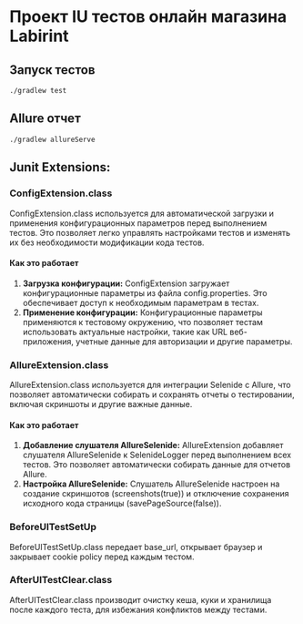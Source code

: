 # Проект IU тестов онлайн магазина Labirint

## Запуск тестов

```
./gradlew test 
```


## Allure отчет

```
./gradlew allureServe 
```

## Junit Extensions:
### ConfigExtension.class
ConfigExtension.class используется для автоматической загрузки и применения конфигурационных параметров перед выполнением тестов. 
Это позволяет легко управлять настройками тестов и изменять их без необходимости модификации кода тестов.
#### Как это работает
1. **Загрузка конфигурации:** ConfigExtension загружает конфигурационные параметры из файла config.properties.
Это обеспечивает доступ к необходимым параметрам в тестах.
2. **Применение конфигурации:** Конфигурационные параметры применяются к тестовому окружению, что позволяет тестам использовать актуальные настройки, 
такие как URL веб-приложения, учетные данные для авторизации и другие параметры.
### AllureExtension.class
AllureExtension.class используется для интеграции Selenide с Allure, что позволяет автоматически собирать и сохранять отчеты о тестировании,
включая скриншоты и другие важные данные.
#### Как это работает
1. **Добавление слушателя AllureSelenide:** AllureExtension добавляет слушателя AllureSelenide к SelenideLogger перед выполнением всех тестов.
Это позволяет автоматически собирать данные для отчетов Allure.
2. **Настройка AllureSelenide:** Слушатель AllureSelenide настроен на создание скриншотов (screenshots(true))
и отключение сохранения исходного кода страницы (savePageSource(false)).
### BeforeUITestSetUp
BeforeUITestSetUp.class передает base_url, открывает браузер и закрывает cookie policy перед каждым тестом.
### AfterUITestClear.class
AfterUITestClear.class производит очистку кеша, куки и хранилища после каждого теста, для избежания конфликтов между тестами.

